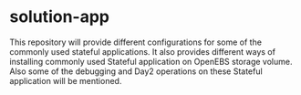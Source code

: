 # solution-app
This repository will provide different configurations for some of the commonly used stateful applications.
It also provides different ways of installing commonly used Stateful application on OpenEBS storage volume. Also some of the debugging and Day2 operations on these Stateful application will be mentioned.
